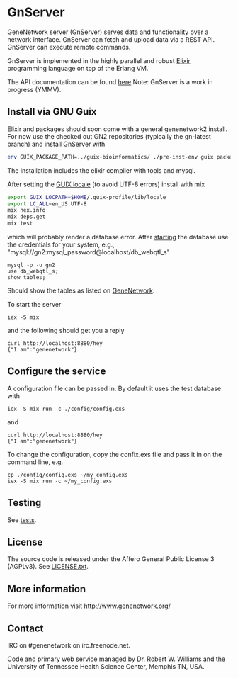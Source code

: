 # GnServer

GeneNetwork server (GnServer) serves data and functionality over a
network interface. GnServer can fetch and upload data via a REST
API. GnServer can execute remote commands.

GnServer is implemented in the highly parallel and robust
[Elixir](http://elixir-lang.org) programming language on top of the
Erlang VM.

The API documentation can be found [here](./doc/API.md)
Note: GnServer is a work in progress (YMMV).

## Install via GNU Guix

Elixir and packages should soon come with a general genenetwork2
install. For now use the checked out GN2 repositories (typically the
gn-latest branch) and install GnServer with

```sh
env GUIX_PACKAGE_PATH=../guix-bioinformatics/ ./pre-inst-env guix package -i gn-server
```

The installation includes the elixir compiler with tools and mysql.

After setting the
[GUIX locale](https://github.com/pjotrp/guix-notes/blob/master/INSTALL.org#set-locale) (to avoid UTF-8 errors) install with mix

```sh
export GUIX_LOCPATH=$HOME/.guix-profile/lib/locale
export LC_ALL=en_US.UTF-8
mix hex.info
mix deps.get
mix test
```

which will probably render a database error. After
[starting](https://github.com/pjotrp/genenetwork2/tree/master/doc#run-mysql-server)
the database use the credentials for your system, e.g.,
"mysql://gn2:mysql_password@localhost/db_webqtl_s"

```
mysql -p -u gn2
use db_webqtl_s;
show tables;
```

Should show the tables as listed on [GeneNetwork](http://genenetwork.org/webqtl/main.py?FormID=schemaShowPage).

To start the server

```
iex -S mix
```

and the following should get you a reply

```
curl http://localhost:8880/hey
{"I am":"genenetwork"}
```

## Configure the service

A configuration file can be passed in. By default it uses the
test database with

```
iex -S mix run -c ./config/config.exs
```

and

```
curl http://localhost:8880/hey
{"I am":"genenetwork"}
```

To change the configuration, copy the confix.exs file and pass it in
on the command line, e.g.

```
cp ./config/config.exs ~/my_config.exs
iex -S mix run -c ~/my_config.exs
```

## Testing

See [tests](./doc/tests.org).

## License

The source code is released under the Affero General Public License 3
(AGPLv3). See [LICENSE.txt](LICENSE.txt).

## More information

For more information visit http://www.genenetwork.org/

## Contact

IRC on #genenetwork on irc.freenode.net.

Code and primary web service managed by Dr. Robert W. Williams and the
University of Tennessee Health Science Center, Memphis TN, USA.
